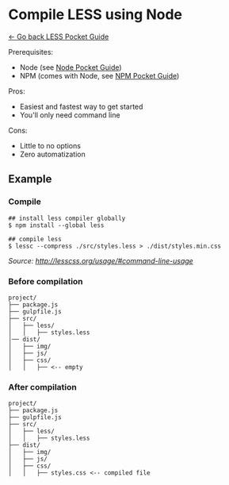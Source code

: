 # Compile LESS using Node

[← Go back LESS Pocket Guide](https://github.com/heyallan/less-pocket)

Prerequisites:
- Node (see [Node Pocket Guide](https://github.com/heyallan/node-pocket))
- NPM (comes with Node, see [NPM Pocket Guide](https://github.com/heyallan/npm-pocket))

Pros:
- Easiest and fastest way to get started
- You'll only need command line

Cons:
- Little to no options
- Zero automatization

## Example

### Compile
```shell
## install less compiler globally
$ npm install --global less

## compile less
$ lessc --compress ./src/styles.less > ./dist/styles.min.css
```

*Source: http://lesscss.org/usage/#command-line-usage*

### Before compilation

```
project/
├── package.js
├── gulpfile.js
├── src/
│   ├── less/
│   │   ├── styles.less
│── dist/
│   ├── img/
│   ├── js/
│   ├── css/
│   │   ├── <-- empty
```

### After compilation
```
project/
├── package.js
├── gulpfile.js
├── src/
│   ├── less/
│   │   ├── styles.less
├── dist/
│   ├── img/
│   ├── js/
│   ├── css/
│   │   ├── styles.css <-- compiled file
```
